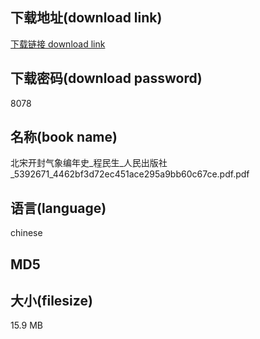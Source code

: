 ## 下载地址(download link)
[下载链接 download link](https://tutu365.netlify.app/?s=%E5%8C%97%E5%AE%8B%E5%BC%80%E5%B0%81%E6%B0%94%E8%B1%A1%E7%BC%96%E5%B9%B4%E5%8F%B2_%E7%A8%8B%E6%B0%91%E7%94%9F_%E4%BA%BA%E6%B0%91%E5%87%BA%E7%89%88%E7%A4%BE_5392671_4462bf3d72ec451ace295a9bb60c67ce.pdf)

## 下载密码(download password)
8078

## 名称(book name)
北宋开封气象编年史_程民生_人民出版社_5392671_4462bf3d72ec451ace295a9bb60c67ce.pdf.pdf

## 语言(language)
chinese

## MD5


## 大小(filesize)
15.9 MB

